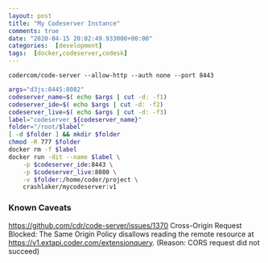 ```yaml
---
layout: post
title: "My Codeserver Instance"
comments: true
date: "2020-04-15 20:02:49.933000+00:00"
categories:  [development]
tags:  [docker,codeserver,codesk]
---
```



`codercom/code-server --allow-http --auth none --port 8443`

```bash
args="d3js:8445:8082"
codeserver_name=$( echo $args | cut -d: -f1)
codeserver_ide=$( echo $args | cut -d: -f2)
codeserver_live=$( echo $args | cut -d: -f3)
label="codeserver_${codeserver_name}"
folder="/root/$label"
[ -d $folder ] && mkdir $folder 
chmod -R 777 $folder
docker rm -f $label
docker run -dit --name $label \
	-p $codeserver_ide:8443 \
	-p $codeserver_live:8080 \
	-v $folder:/home/coder/project \
	crashlaker/mycodeserver:v1
```



### Known Caveats
https://github.com/cdr/code-server/issues/1370
Cross-Origin Request Blocked: The Same Origin Policy disallows reading the remote resource at https://v1.extapi.coder.com/extensionquery. (Reason: CORS request did not succeed)